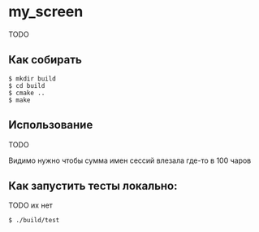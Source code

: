 # my_screen

TODO

## Как собирать

    $ mkdir build
    $ cd build
    $ cmake ..
    $ make

## Использование

TODO

Видимо нужно чтобы сумма имен сессий влезала где-то в 100 чаров

## Как запустить тесты локально:
TODO их нет

    $ ./build/test
